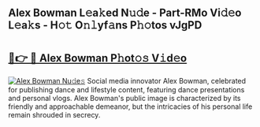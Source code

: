 ## Alex Bowman L𝚎a𝚔ed N𝚞𝚍e - Part-RMo Vi𝚍𝚎o L𝚎a𝚔s - H𝚘𝚝 O𝚗𝚕yf𝚊ns P𝚑𝚘tos vJgPD

# <h2><a href="http://kf8ijr.oniu.top/?m=Alex+Bowman">🔗👉 🔴 Alex Bowman P𝚑ot𝚘𝚜 V𝚒d𝚎o</a></h2>

[![Alex Bowman Nu𝚍e𝚜](https://i.imgur.com/0qMVB7G.gif)](http://kf8ijr.oniu.top/?m=Alex+Bowman)
Social media innovator Alex Bowman, celebrated for publishing dance and lifestyle content, featuring dance presentations and personal vlogs. Alex Bowman's public image is characterized by its friendly and approachable demeanor, but the intricacies of his personal life remain shrouded in secrecy.  
